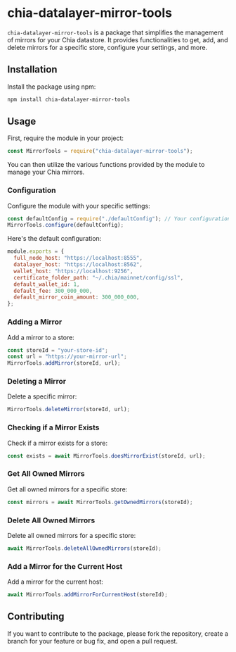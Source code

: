 # chia-datalayer-mirror-tools

`chia-datalayer-mirror-tools` is a package that simplifies the management of mirrors for your Chia datastore. It provides functionalities to get, add, and delete mirrors for a specific store, configure your settings, and more.

## Installation

Install the package using npm:

```bash
npm install chia-datalayer-mirror-tools
```

## Usage

First, require the module in your project:

```javascript
const MirrorTools = require("chia-datalayer-mirror-tools");
```

You can then utilize the various functions provided by the module to manage your Chia mirrors.

### Configuration

Configure the module with your specific settings:

```javascript
const defaultConfig = require("./defaultConfig"); // Your configuration file
MirrorTools.configure(defaultConfig);
```

Here's the default configuration:

```javascript
module.exports = {
  full_node_host: "https://localhost:8555",
  datalayer_host: "https://localhost:8562",
  wallet_host: "https://localhost:9256",
  certificate_folder_path: "~/.chia/mainnet/config/ssl",
  default_wallet_id: 1,
  default_fee: 300_000_000,
  default_mirror_coin_amount: 300_000_000,
};
```

### Adding a Mirror

Add a mirror to a store:

```javascript
const storeId = "your-store-id";
const url = "https://your-mirror-url";
MirrorTools.addMirror(storeId, url);
```

### Deleting a Mirror

Delete a specific mirror:

```javascript
MirrorTools.deleteMirror(storeId, url);
```

### Checking if a Mirror Exists

Check if a mirror exists for a store:

```javascript
const exists = await MirrorTools.doesMirrorExist(storeId, url);
```

### Get All Owned Mirrors

Get all owned mirrors for a specific store:

```javascript
const mirrors = await MirrorTools.getOwnedMirrors(storeId);
```

### Delete All Owned Mirrors

Delete all owned mirrors for a specific store:

```javascript
await MirrorTools.deleteAllOwnedMirrors(storeId);
```

### Add a Mirror for the Current Host

Add a mirror for the current host:

```javascript
await MirrorTools.addMirrorForCurrentHost(storeId);
```

## Contributing

If you want to contribute to the package, please fork the repository, create a branch for your feature or bug fix, and open a pull request.
